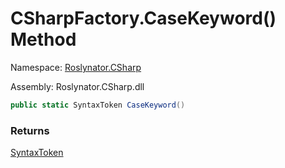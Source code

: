 # CSharpFactory\.CaseKeyword\(\) Method

Namespace: [Roslynator.CSharp](../../README.md)

Assembly: Roslynator\.CSharp\.dll

```csharp
public static SyntaxToken CaseKeyword()
```

### Returns

[SyntaxToken](https://docs.microsoft.com/en-us/dotnet/api/microsoft.codeanalysis.syntaxtoken)

